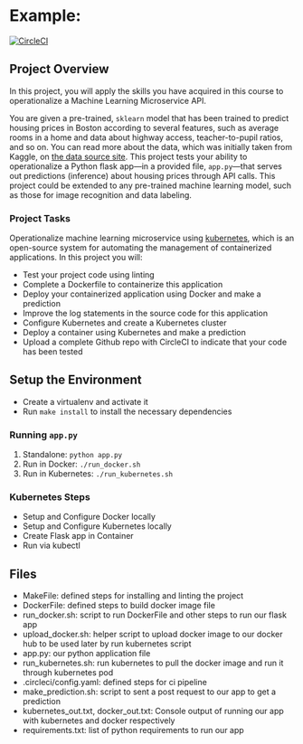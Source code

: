 # Example:
[![CircleCI](https://circleci.com/gh/circleci/operationalize-a-Machine-Learning-Microservice-API-.svg?style=svg)](https://circleci.com/gh/circleci/operationalize-a-Machine-Learning-Microservice-API-)
## Project Overview

In this project, you will apply the skills you have acquired in this course to operationalize a Machine Learning Microservice API. 

You are given a pre-trained, `sklearn` model that has been trained to predict housing prices in Boston according to several features, such as average rooms in a home and data about highway access, teacher-to-pupil ratios, and so on. You can read more about the data, which was initially taken from Kaggle, on [the data source site](https://www.kaggle.com/c/boston-housing). This project tests your ability to operationalize a Python flask app—in a provided file, `app.py`—that serves out predictions (inference) about housing prices through API calls. This project could be extended to any pre-trained machine learning model, such as those for image recognition and data labeling.

### Project Tasks

Operationalize  machine learning microservice using [kubernetes](https://kubernetes.io/), which is an open-source system for automating the management of containerized applications. In this project you will:
* Test your project code using linting
* Complete a Dockerfile to containerize this application
* Deploy your containerized application using Docker and make a prediction
* Improve the log statements in the source code for this application
* Configure Kubernetes and create a Kubernetes cluster
* Deploy a container using Kubernetes and make a prediction
* Upload a complete Github repo with CircleCI to indicate that your code has been tested


## Setup the Environment

* Create a virtualenv and activate it
* Run `make install` to install the necessary dependencies

### Running `app.py`

1. Standalone:  `python app.py`
2. Run in Docker:  `./run_docker.sh`
3. Run in Kubernetes:  `./run_kubernetes.sh`

### Kubernetes Steps

* Setup and Configure Docker locally
* Setup and Configure Kubernetes locally
* Create Flask app in Container
* Run via kubectl

## Files
* MakeFile: defined steps for installing and linting the project
* DockerFile: defined steps to build docker image file
* run_docker.sh: script to run DockerFile and other steps to run our flask app
* upload_docker.sh: helper script to upload docker image to our docker hub to be used later by run kubernetes script
* app.py: our python application file
* run_kubernetes.sh: run kubernetes to pull the docker image and run it through kubernetes pod
* .circleci/config.yaml: defined steps for ci pipeline
* make_prediction.sh: script to sent a post request to our app to get a prediction
* kubernetes_out.txt, docker_out.txt: Console output of running our app with kubernetes and docker respectively
* requirements.txt: list of python requirements to run our app
